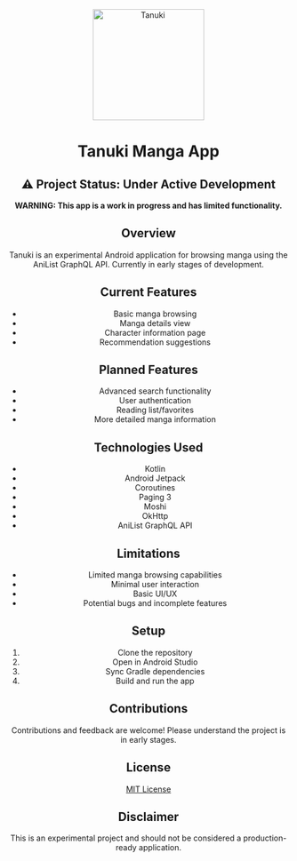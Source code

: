 <div align="center">
<a href="https://github.com/raslenabb12/Tanuki-Manga-App"><img src="./.github/images/app_icon.png" alt="Tanuki" width="200"></a>

# Tanuki Manga App

## ⚠️ Project Status: Under Active Development

**WARNING: This app is a work in progress and has limited functionality.**

## Overview
Tanuki is an experimental Android application for browsing manga using the AniList GraphQL API. Currently in early stages of development.

## Current Features
- Basic manga browsing
- Manga details view
- Character information page
- Recommendation suggestions

## Planned Features
- Advanced search functionality
- User authentication
- Reading list/favorites
- More detailed manga information

## Technologies Used
- Kotlin
- Android Jetpack
- Coroutines
- Paging 3
- Moshi
- OkHttp
- AniList GraphQL API

## Limitations
- Limited manga browsing capabilities
- Minimal user interaction
- Basic UI/UX
- Potential bugs and incomplete features

## Setup
1. Clone the repository
2. Open in Android Studio
3. Sync Gradle dependencies
4. Build and run the app

## Contributions
Contributions and feedback are welcome! Please understand the project is in early stages.

## License
[MIT License](./LICENSE)

## Disclaimer
This is an experimental project and should not be considered a production-ready application.
